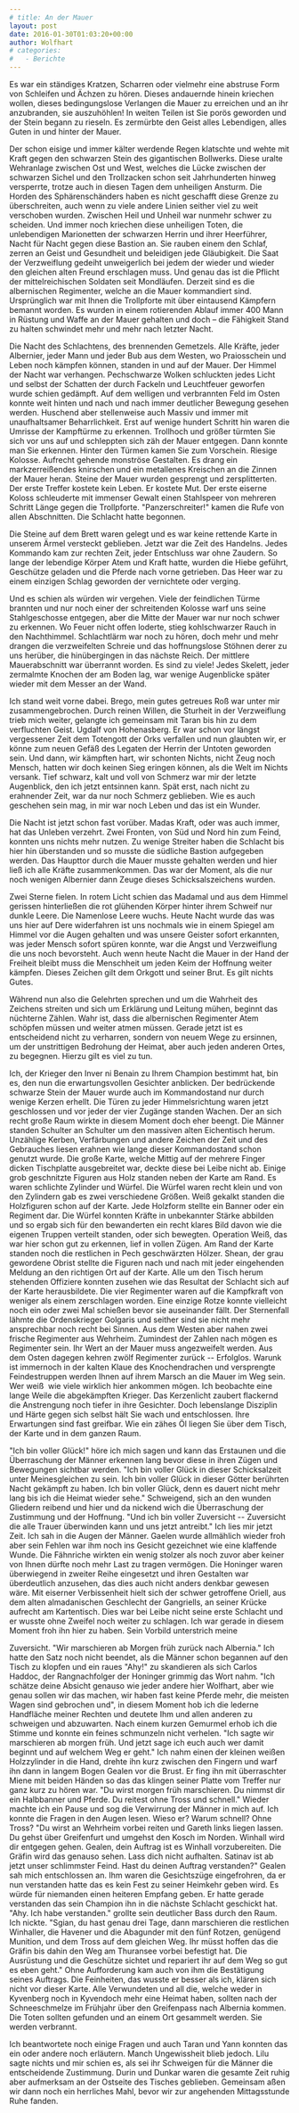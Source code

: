 ```yaml
---
# title: An der Mauer
layout: post
date: 2016-01-30T01:03:20+00:00
author: Wolfhart
# categories:
#   - Berichte
---
```


Es war ein ständiges Kratzen, Scharren oder vielmehr eine abstruse Form von Schleifen und Ächzen zu hören. Dieses andauernde hinein kriechen wollen, dieses bedingungslose Verlangen die Mauer zu erreichen und an ihr anzubranden, <!--more-->sie auszuhöhlen! In weiten Teilen ist Sie porös geworden und der Stein begann zu rieseln. Es zermürbte den Geist alles Lebendigen, alles Guten in und hinter der Mauer.

Der schon eisige und immer kälter werdende Regen klatschte und wehte mit Kraft gegen den schwarzen Stein des gigantischen Bollwerks. Diese uralte Wehranlage zwischen Ost und West, welches die Lücke zwischen der schwarzen Sichel und den Trollzacken schon seit Jahrhunderten hinweg versperrte, trotze auch in diesen Tagen dem unheiligen Ansturm. Die Horden des Sphärenschänders haben es nicht geschafft diese Grenze zu überschreiten, auch wenn zu viele andere Linien seither viel zu weit verschoben wurden. Zwischen Heil und Unheil war nunmehr schwer zu scheiden. Und immer noch kriechen diese unheiligen Toten, die unlebendigen Marionetten der schwarzen Herrin und ihrer Heerführer, Nacht für Nacht gegen diese Bastion an. Sie rauben einem den Schlaf, zerren an Geist und Gesundheit und beleidigen jede Gläubigkeit. Die Saat der Verzweiflung gedeiht unweigerlich bei jedem der wieder und wieder den gleichen alten Freund erschlagen muss. Und genau das ist die Pflicht der mittelreichischen Soldaten seit Mondläufen. Derzeit sind es die albernischen Regimenter, welche an die Mauer kommandiert sind. Ursprünglich war mit Ihnen die Trollpforte mit über eintausend Kämpfern bemannt worden. Es wurden in einem rotierenden Ablauf immer 400 Mann in Rüstung und Waffe an der Mauer gehalten und doch – die Fähigkeit Stand zu halten schwindet mehr und mehr nach letzter Nacht.

Die Nacht des Schlachtens, des brennenden Gemetzels. Alle Kräfte, jeder Albernier, jeder Mann und jeder Bub aus dem Westen, wo Praiosschein und Leben noch kämpfen können, standen in und auf der Mauer. Der Himmel der Nacht war verhangen. Pechschwarze Wolken schluckten jedes Licht und selbst der Schatten der durch Fackeln und Leuchtfeuer geworfen wurde schien gedämpft. Auf dem welligen und verbrannten Feld im Osten konnte weit hinten und nach und nach immer deutlicher Bewegung gesehen werden. Huschend aber stellenweise auch Massiv und immer mit unaufhaltsamer Beharrlichkeit. Erst auf wenige hundert Schritt hin waren die Umrisse der Kampftürme zu erkennen. Trollhoch und größer türmten Sie sich vor uns auf und schleppten sich zäh der Mauer entgegen. Dann konnte man Sie erkennen. Hinter den Türmen kamen Sie zum Vorschein. Riesige Kolosse. Aufrecht gehende monströse Gestalten. Es drang ein markzerreißendes knirschen und ein metallenes Kreischen an die Zinnen der Mauer heran. Steine der Mauer wurden gesprengt und zersplitterten. Der erste Treffer kostete kein Leben. Er kostete Mut. Der erste eiserne Koloss schleuderte mit immenser Gewalt einen Stahlspeer von mehreren Schritt Länge gegen die Trollpforte. "Panzerschreiter!" kamen die Rufe von allen Abschnitten. Die Schlacht hatte begonnen.

Die Steine auf dem Brett waren gelegt und es war keine rettende Karte in unserem Ärmel versteckt geblieben. Jetzt war die Zeit des Handelns. Jedes Kommando kam zur rechten Zeit, jeder Entschluss war ohne Zaudern. So lange der lebendige Körper Atem und Kraft hatte, wurden die Hiebe geführt, Geschütze geladen und die Pferde nach vorne getrieben. Das Heer war zu einem einzigen Schlag geworden der vernichtete oder verging.

Und es schien als würden wir vergehen. Viele der feindlichen Türme brannten und nur noch einer der schreitenden Kolosse warf uns seine Stahlgeschosse entgegen, aber die Mitte der Mauer war nur noch schwer zu erkennen. Wo Feuer nicht offen loderte, stieg kohlschwarzer Rauch in den Nachthimmel. Schlachtlärm war noch zu hören, doch mehr und mehr drangen die verzweifelten Schreie und das hoffnungslose Stöhnen derer zu uns herüber, die hinübergingen in das nächste Reich. Der mittlere Mauerabschnitt war überrannt worden. Es sind zu viele! Jedes Skelett, jeder zermalmte Knochen der am Boden lag, war wenige Augenblicke später wieder mit dem Messer an der Wand.

Ich stand weit vorne dabei. Brego, mein gutes getreues Roß war unter mir zusammengebrochen. Durch reinen Willen, die Sturheit in der Verzweiflung trieb mich weiter, gelangte ich gemeinsam mit Taran bis hin zu dem verfluchten Geist. Ugdalf von Hohenasberg. Er war schon vor längst vergessener Zeit dem Totengott der Orks verfallen und nun glaubten wir, er könne zum neuen Gefäß des Legaten der Herrin der Untoten geworden sein. Und dann, wir kämpften hart, wir schonten Nichts, nicht Zeug noch Mensch, hatten wir doch keinen Sieg eringen können, als die Welt im Nichts versank. Tief schwarz, kalt und voll von Schmerz war mir der letzte Augenblick, den ich jetzt entsinnen kann. Spät erst, nach nicht zu erahnender Zeit, war da nur noch Schmerz geblieben. Wie es auch geschehen sein mag, in mir war noch Leben und das ist ein Wunder.

Die Nacht ist jetzt schon fast vorüber. Madas Kraft, oder was auch immer, hat das Unleben verzehrt. Zwei Fronten, von Süd und Nord hin zum Feind, konnten uns nichts mehr nutzen. Zu wenige Streiter haben die Schlacht bis hier hin überstanden und so musste die südliche Bastion aufgegeben werden. Das Haupttor durch die Mauer musste gehalten werden und hier ließ ich alle Kräfte zusammenkommen. Das war der Moment, als die nur noch wenigen Albernier dann Zeuge dieses Schicksalszeichens wurden.

Zwei Sterne fielen. In rotem Licht schien das Madamal und aus dem Himmel gerissen hinterließen die rot glühenden Körper hinter ihrem Schweif nur dunkle Leere. Die Namenlose Leere wuchs. Heute Nacht wurde das was uns hier auf Dere widerfahren ist uns nochmals wie in einem Spiegel am Himmel vor die Augen gehalten und was unsere Geister sofort erkannten, was jeder Mensch sofort spüren konnte, war die Angst und Verzweiflung die uns noch bevorsteht. Auch wenn heute Nacht die Mauer in der Hand der Freiheit bleibt muss die Menschheit um jeden Keim der Hoffnung weiter kämpfen. Dieses Zeichen gilt dem Orkgott und seiner Brut. Es gilt nichts Gutes.

Während nun also die Gelehrten sprechen und um die Wahrheit des Zeichens streiten und sich um Erklärung und Leitung mühen, beginnt das nüchterne Zählen. Wahr ist, dass die albernischen Regimenter Atem schöpfen müssen und weiter atmen müssen. Gerade jetzt ist es entscheidend nicht zu verharren, sondern von neuem Wege zu ersinnen, um der unstrittigen Bedrohung der Heimat, aber auch jeden anderen Ortes, zu begegnen. Hierzu gilt es viel zu tun.

Ich, der Krieger den Inver ni Benain zu Ihrem Champion bestimmt hat, bin es, den nun die erwartungsvollen Gesichter anblicken. Der bedrückende schwarze Stein der Mauer wurde auch im Kommandostand nur durch wenige Kerzen erhellt. Die Türen zu jeder Himmelsrichtung waren jetzt geschlossen und vor jeder der vier Zugänge standen Wachen. Der an sich recht große Raum wirkte in diesem Moment doch eher beengt. Die Männer standen Schulter an Schulter um den massiven alten Eichentisch herum. Unzählige Kerben, Verfärbungen und andere Zeichen der Zeit und des Gebrauches liesen erahnen wie lange dieser Kommandostand schon genutzt wurde. Die große Karte, welche Mittig auf der mehrere Finger dicken Tischplatte ausgebreitet war, deckte diese bei Leibe nicht ab. Einige grob geschnitzte Figuren aus Holz standen neben der Karte am Rand. Es waren schlichte Zylinder und Würfel. Die Würfel waren recht klein und von den Zylindern gab es zwei verschiedene Größen. Weiß gekalkt standen die Holzfiguren schon auf der Karte. Jede Holzform stellte ein Banner oder ein Regiment dar. Die Würfel konnten Kräfte in unbekannter Stärke abbilden und so ergab sich für den bewanderten ein recht klares Bild davon wie die eigenen Truppen verteilt standen, oder sich bewegten. Operation Weiß, das war hier schon gut zu erkennen, lief in vollen Zügen. Am Rand der Karte standen noch die restlichen in Pech geschwärzten Hölzer. Shean, der grau gewordene Obrist stellte die Figuren nach und nach mit jeder eingehenden Meldung an den richtigen Ort auf der Karte. Alle um den Tisch herum stehenden Offiziere konnten zusehen wie das Resultat der Schlacht sich auf der Karte herausbildete. Die vier Regimenter waren auf die Kampfkraft von weniger als einem zerschlagen worden. Eine einzige Rotze konnte vielleicht noch ein oder zwei Mal schießen bevor sie auseinander fällt. Der Sternenfall lähmte die Ordenskrieger Golgaris und seither sind sie nicht mehr ansprechbar noch recht bei Sinnen. Aus dem Westen aber nahen zwei frische Regimenter aus Wehrheim. Zumindest der Zahlen nach mögen es Regimenter sein. Ihr Wert an der Mauer muss angezweifelt werden. Aus dem Osten dagegen kehren zwölf Regimenter zurück -- Erfolglos. Warunk ist immernoch in der kalten Klaue des Knochendrachen und versprengte Feindestruppen werden Ihnen auf ihrem Marsch an die Mauer im Weg sein. Wer weiß  wie viele wirklich hier ankommen mögen. Ich beobachte eine lange Weile die abgekämpften Krieger. Das Kerzenlicht zaubert flackernd die Anstrengung noch tiefer in ihre Gesichter. Doch lebenslange Disziplin und Härte gegen sich selbst hält Sie wach und entschlossen. Ihre Erwartungen sind fast greifbar. Wie ein zähes Öl liegen Sie über dem Tisch, der Karte und in dem ganzen Raum.

"Ich bin voller Glück!" höre ich mich sagen und kann das Erstaunen und die Überraschung der Männer erkennen lang bevor diese in ihren Zügen und Bewegungen sichtbar werden. "Ich bin voller Glück in dieser Schicksalzeit unter Meinesgleichen zu sein. Ich bin voller Glück in dieser Götter berührten Nacht gekämpft zu haben. Ich bin voller Glück, denn es dauert nicht mehr lang bis ich die Heimat wieder sehe." Schweigend, sich an den wunden Gliedern reibend und hier und da nickend wich die Überraschung der Zustimmung und der Hoffnung. "Und ich bin voller Zuversicht -- Zuversicht die alle Trauer überwinden kann und uns jetzt antreibt." Ich lies mir jetzt Zeit. Ich sah in die Augen der Männer. Gaelen wurde allmählich wieder froh aber sein Fehlen war ihm noch ins Gesicht gezeichnet wie eine klaffende Wunde. Die Fähnriche wirkten ein wenig stolzer als noch zuvor aber keiner von Ihnen dürfte noch mehr Last zu tragen vermögen. Die Honinger waren überwiegend in zweiter Reihe eingesetzt und ihren Gestalten war überdeutlich anzusehen, das dies auch nicht anders denkbar gewesen wäre. Mit eiserner Verbissenheit hielt sich der schwer getroffene Oriell, aus dem alten almadanischen Geschlecht der Gangriells, an seiner Krücke aufrecht am Kartentisch. Dies war bei Leibe nicht seine erste Schlacht und er wusste ohne Zweifel noch weiter zu schlagen. Ich war gerade in diesem Moment froh ihn hier zu haben. Sein Vorbild unterstrich meine

Zuversicht. "Wir marschieren ab Morgen früh zurück nach Albernia." Ich hatte den Satz noch nicht beendet, als die Männer schon begannen auf den Tisch zu klopfen und ein raues "Ahy!" zu skandieren als sich Carlos Haddoc, der Rangnachfolger der Honinger grimmig das Wort nahm. "Ich schätze deine Absicht genauso wie jeder andere hier Wolfhart, aber wie genau sollen wir das machen, wir haben fast keine Pferde mehr, die meisten Wagen sind gebrochen und", in diesem Moment hob ich die lederne Handfläche meiner Rechten und deutete Ihm und allen anderen zu schweigen und abzuwarten. Nach einem kurzen Gemurmel erhob ich die Stimme und konnte ein feines schmunzeln nicht verhelen. "Ich sagte wir marschieren ab morgen früh. Und jetzt sage ich euch auch wer damit beginnt und auf welchem Weg er geht." Ich nahm einen der kleinen weißen Holzzylinder in die Hand, drehte ihn kurz zwischen den Fingern und warf ihn dann in langem Bogen Gealen vor die Brust. Er fing ihn mit überraschter Miene mit beiden Händen so das das klingen seiner Platte vom Treffer nur ganz kurz zu hören war. "Du wirst morgen früh marschieren. Du nimmst dir ein Halbbanner und Pferde. Du reitest ohne Tross und schnell." Wieder machte ich ein Pause und sog die Verwirrung der Männer in mich auf. Ich konnte die Fragen in den Augen lesen. Wieso er? Warum schnell? Ohne Tross? "Du wirst an Wehrheim vorbei reiten und Gareth links liegen lassen. Du gehst über Greifenfurt und umgehst den Kosch im Norden. Winhall wird dir entgegen gehen. Gealen, dein Auftrag ist es Winhall vorzubereiten. Die Gräfin wird das genauso sehen. Lass dich nicht aufhalten. Satinav ist ab jetzt unser schlimmster Feind. Hast du deinen Auftrag verstanden?" Gealen sah mich entschlossen an. Ihm waren die Gesichtszüge eingefrohren, da er nun verstanden hatte das es kein Fest zu seiner Heimkehr geben wird. Es würde für niemanden einen heiteren Empfang geben. Er hatte gerade verstanden das sein Champion ihn in die nächste Schlacht geschickt hat. "Ahy. Ich habe verstanden." grollte sein deutlicher Bass durch den Raum. Ich nickte. "Sgian, du hast genau drei Tage, dann marschieren die restlichen Winhaller, die Havener und die Abagunder mit den fünf Rotzen, genügend Munition, und dem Tross auf dem gleichen Weg. Ihr müsst hoffen das die Gräfin bis dahin den Weg am Thuransee vorbei befestigt hat. Die Ausrüstung und die Geschütze sichtet und repariert ihr auf dem Weg so gut es eben geht." Ohne Aufforderung kam auch von ihm die Bestätigung seines Auftrags. Die Feinheiten, das wusste er besser als ich, klären sich nicht vor dieser Karte. Alle Verwundeten und all die, welche weder in Kyvenberg noch in Kyvendoch mehr eine Heimat haben, sollten nach der Schneeschmelze im Frühjahr über den Greifenpass nach Albernia kommen. Die Toten sollten gefunden und an einem Ort gesammelt werden. Sie werden verbrannt.

Ich beantwortete noch einige Fragen und auch Taran und Yann konnten das ein oder andere noch erläutern. Manch Ungewissheit blieb jedoch. Lilu sagte nichts und mir schien es, als sei ihr Schweigen für die Männer die entscheidende Zustimmung. Durin und Dunkar waren die gesamte Zeit ruhig aber aufmerksam an der Ostseite des Tisches geblieben. Gemeinsam aßen wir dann noch ein herrliches Mahl, bevor wir zur angehenden Mittagsstunde Ruhe fanden.
